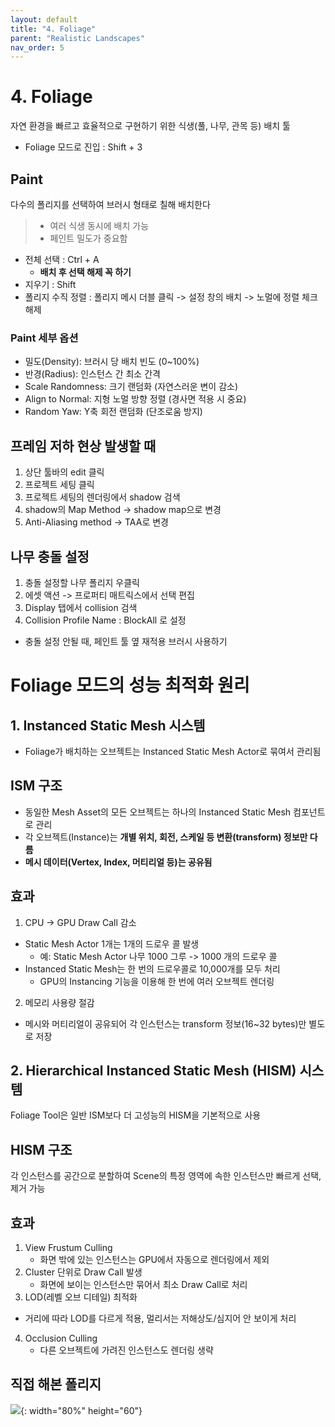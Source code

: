 ```yaml
---
layout: default
title: "4. Foliage"
parent: "Realistic Landscapes"
nav_order: 5
---
```


# 4. Foliage
자연 환경을 빠르고 효율적으로 구현하기 위한 식생(풀, 나무, 관목 등) 배치 툴

- Foliage 모드로 진입 : Shift + 3

## Paint
다수의 폴리지를 선택하여 브러시 형태로 칠해 배치한다

> - 여러 식생 동시에 배치 가능
> - 페인트 밀도가 중요함

- 전체 선택 : Ctrl + A
  - **배치 후 선택 해제 꼭 하기**
- 지우기 : Shift
- 폴리지 수직 정렬 : 폴리지 메시 더블 클릭 -> 설정 창의 배치 -> 노멀에 정렬 체크 해제

### Paint 세부 옵션
- 밀도(Density): 브러시 당 배치 빈도 (0~100%)
- 반경(Radius): 인스턴스 간 최소 간격
- Scale Randomness: 크기 랜덤화 (자연스러운 변이 감소)
- Align to Normal: 지형 노멀 방향 정렬 (경사면 적용 시 중요)
- Random Yaw: Y축 회전 랜덤화 (단조로움 방지)

## 프레임 저하 현상 발생할 때
1. 상단 툴바의 edit 클릭
2. 프로젝트 세팅 클릭
3. 프로젝트 세팅의 렌더링에서 shadow 검색
4. shadow의 Map Method -> shadow map으로 변경
5. Anti-Aliasing method -> TAA로 변경

## 나무 충돌 설정
1. 충돌 설정할 나무 폴리지 우클릭
2. 에셋 액션 -> 프로퍼티 매트릭스에서 선택 편집
3. Display 탭에서 collision 검색
4. Collision Profile Name : BlockAll 로 설정

- 충돌 설정 안될 때, 페인트 툴 옆 재적용 브러시 사용하기

# Foliage 모드의 성능 최적화 원리
## 1. Instanced Static Mesh 시스템
- Foliage가 배치하는 오브젝트는 Instanced Static Mesh Actor로 묶여서 관리됨

## ISM 구조
- 동일한 Mesh Asset의 모든 오브젝트는 하나의 Instanced Static Mesh 컴포넌트로 관리
- 각 오브젝트(Instance)는 **개별 위치, 회전, 스케일 등 변환(transform) 정보만 다름**
- **메시 데이터(Vertex, Index, 머티리얼 등)는 공유됨**

## 효과
1. CPU → GPU Draw Call 감소
- Static Mesh Actor 1개는 1개의 드로우 콜 발생
  - 예:  Static Mesh Actor 나무 1000 그루 -> 1000 개의 드로우 콜
-  Instanced Static Mesh는 한 번의 드로우콜로 10,000개를 모두 처리
   - GPU의 Instancing 기능을 이용해 한 번에 여러 오브젝트 렌더링
2. 메모리 사용량 절감
- 메시와 머티리얼이 공유되어 각 인스턴스는 transform 정보(16~32 bytes)만 별도로 저장

## 2. Hierarchical Instanced Static Mesh (HISM) 시스템
Foliage Tool은 일반 ISM보다 더 고성능의 HISM을 기본적으로 사용

## HISM 구조
각 인스턴스를 공간으로 분할하여 Scene의 특정 영역에 속한 인스턴스만 빠르게 선택, 제거 가능

## 효과
1. View Frustum Culling
   - 화면 밖에 있는 인스턴스는 GPU에서 자동으로 렌더링에서 제외
2. Cluster 단위로 Draw Call 발생
   - 화면에 보이는 인스턴스만 묶어서 최소 Draw Call로 처리
3. LOD(레벨 오브 디테일) 최적화
  - 거리에 따라 LOD를 다르게 적용, 멀리서는 저해상도/심지어 안 보이게 처리
4. Occlusion Culling
   - 다른 오브젝트에 가려진 인스턴스도 렌더링 생략

## 직접 해본 폴리지

![](../../../../images/foligeSample.png){: width="80%" height="60"}

